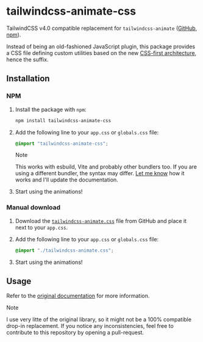 # tailwindcss-animate-css

TailwindCSS v4.0 compatible replacement for `tailwindcss-animate`
([GitHub][Original_Plugin_GitHub], [npm][Original_Plugin_NPM]).

Instead of being an old-fashioned JavaScript plugin, this package provides a
CSS file defining custom utilities based on the new
[CSS-first architecture][TailwindCSS_Custom_Utilities], hence the suffix.

## Installation

### NPM

1. Install the package with `npm`:

   ```bash
   npm install tailwindcss-animate-css
   ```

2. Add the following line to your `app.css` or `globals.css` file:

   ```css
   @import "tailwindcss-animate-css";
   ```

   > [!NOTE]
   > This works with esbuild, Vite and probably other bundlers too. If you are
   > using a different bundler, the syntax may differ.
   > [Let me know][Create_Issue] how it works and I'll update the documentation.

3. Start using the animations!

### Manual download

1. Download the [`tailwindcss-animate.css`][CSS_File]
   file from GitHub and place it next to your `app.css`.
2. Add the following line to your `app.css` or `globals.css` file:

   ```css
   @import "./tailwindcss-animate.css";
   ```

3. Start using the animations!

## Usage

Refer to the [original documentation][Original_Plugin_Docs] for more information.

> [!NOTE]
> I use very litte of the original library, so it might not be a 100% compatible
> drop-in replacement. If you notice any inconsistencies, feel free to contribute
> to this repository by opening a pull-request.

<!-- Links -->

[Original_Plugin_GitHub]: https://github.com/jamiebuilds/tailwindcss-animate
[Original_Plugin_NPM]: https://www.npmjs.com/package/tailwindcss-animate
[Original_Plugin_Docs]: https://github.com/jamiebuilds/tailwindcss-animate/blob/main/README.md
[TailwindCSS_Custom_Utilities]: https://tailwindcss.com/docs/adding-custom-styles#adding-custom-utilities
[Create_Issue]: https://github.com/Wombosvideo/tailwindcss-animate-css/issues/new
[CSS_File]: https://raw.githubusercontent.com/Wombosvideo/tailwindcss-animate-css/refs/heads/main/src/tailwindcss-animate.css
